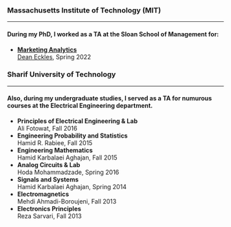 ### Massachusetts Institute of Technology (MIT)

---

#### During my PhD, I worked as a TA at the Sloan School of Management for: 

- **[Marketing Analytics](https://www.deaneckles.com/marketing-analytics/)** <br/>
[Dean Eckles](https://www.deaneckles.com), Spring 2022

### Sharif University of Technology

---

#### Also, during my undergraduate studies, I served as a TA for numurous courses at the Electrical Engineering department. 

- **Principles of Electrical Engineering & Lab** <br/>
Ali Fotowat, Fall 2016
- **Engineering Probability and Statistics** <br/>
Hamid R. Rabiee, Fall 2015  
- **Engineering Mathematics** <br/>
Hamid Karbalaei Aghajan, Fall 2015 
- **Analog Circuits & Lab** <br/>
Hoda Mohammadzade, Spring 2016
- **Signals and Systems** <br/>
Hamid Karbalaei Aghajan, Spring 2014
- **Electromagnetics** <br/>
Mehdi Ahmadi-Boroujeni, Fall 2013
- **Electronics Principles** <br/>
Reza Sarvari, Fall 2013
